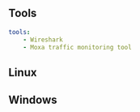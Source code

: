 ## Tools
```yaml
tools:
    - Wireshark
    - Moxa traffic monitoring tool
```


## Linux


## Windows
